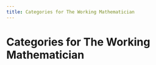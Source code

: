 ```yaml
---
title: Categories for The Working Mathematician
---
```


# Categories for The Working Mathematician
